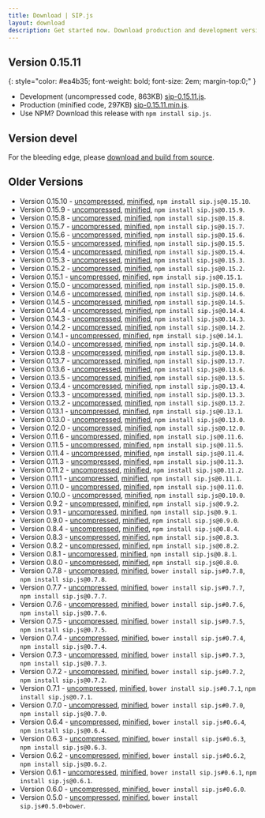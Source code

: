 ```yaml
---
title: Download | SIP.js
layout: download
description: Get started now. Download production and development versions of the SIP.js library.
---
```


## Version 0.15.11
{: style="color: #ea4b35; font-weight: bold; font-size: 2em; margin-top:0;" }

* Development (uncompressed code, 863KB) <a href="/download/sip-0.15.11.js" download="sip-0.15.11.js">sip-0.15.11.js</a>.
* Production (minified code, 297KB) <a href="/download/sip-0.15.11.min.js" download="sip-0.15.11.min.js">sip-0.15.11.min.js</a>.
* Use NPM? Download this release with `npm install sip.js`.

## Version devel

For the bleeding edge, please [download and build from source](//github.com/onsip/SIP.js).

## Older Versions
* Version 0.15.10 - <a href="/download/sip-0.15.10.js" download="sip-0.15.10.js">uncompressed</a>, <a href="/download/sip-0.15.10.min.js" download="sip-0.15.10.min.js">minified</a>, `npm install sip.js@0.15.10`.
* Version 0.15.9 - <a href="/download/sip-0.15.9.js" download="sip-0.15.9.js">uncompressed</a>, <a href="/download/sip-0.15.9.min.js" download="sip-0.15.9.min.js">minified</a>, `npm install sip.js@0.15.9`.
* Version 0.15.8 - <a href="/download/sip-0.15.8.js" download="sip-0.15.8.js">uncompressed</a>, <a href="/download/sip-0.15.8.min.js" download="sip-0.15.8.min.js">minified</a>, `npm install sip.js@0.15.8`.
* Version 0.15.7 - <a href="/download/sip-0.15.7.js" download="sip-0.15.7.js">uncompressed</a>, <a href="/download/sip-0.15.7.min.js" download="sip-0.15.7.min.js">minified</a>, `npm install sip.js@0.15.7`.
* Version 0.15.6 - <a href="/download/sip-0.15.6.js" download="sip-0.15.6.js">uncompressed</a>, <a href="/download/sip-0.15.6.min.js" download="sip-0.15.6.min.js">minified</a>, `npm install sip.js@0.15.6`.
* Version 0.15.5 - <a href="/download/sip-0.15.5.js" download="sip-0.15.5.js">uncompressed</a>, <a href="/download/sip-0.15.5.min.js" download="sip-0.15.5.min.js">minified</a>, `npm install sip.js@0.15.5`.
* Version 0.15.4 - <a href="/download/sip-0.15.4.js" download="sip-0.15.4.js">uncompressed</a>, <a href="/download/sip-0.15.4.min.js" download="sip-0.15.4.min.js">minified</a>, `npm install sip.js@0.15.4`.
* Version 0.15.3 - <a href="/download/sip-0.15.3.js" download="sip-0.15.3.js">uncompressed</a>, <a href="/download/sip-0.15.3.min.js" download="sip-0.15.3.min.js">minified</a>, `npm install sip.js@0.15.3`.
* Version 0.15.2 - <a href="/download/sip-0.15.2.js" download="sip-0.15.2.js">uncompressed</a>, <a href="/download/sip-0.15.2.min.js" download="sip-0.15.2.min.js">minified</a>, `npm install sip.js@0.15.2`.
* Version 0.15.1 - <a href="/download/sip-0.15.1.js" download="sip-0.15.1.js">uncompressed</a>, <a href="/download/sip-0.15.1.min.js" download="sip-0.15.1.min.js">minified</a>, `npm install sip.js@0.15.1`.
* Version 0.15.0 - <a href="/download/sip-0.15.0.js" download="sip-0.15.0.js">uncompressed</a>, <a href="/download/sip-0.15.0.min.js" download="sip-0.15.0.min.js">minified</a>, `npm install sip.js@0.15.0`.
* Version 0.14.6 - <a href="/download/sip-0.14.6.js" download="sip-0.14.6.js">uncompressed</a>, <a href="/download/sip-0.14.6.min.js" download="sip-0.14.6.min.js">minified</a>, `npm install sip.js@0.14.6`.
* Version 0.14.5 - <a href="/download/sip-0.14.5.js" download="sip-0.14.5.js">uncompressed</a>, <a href="/download/sip-0.14.5.min.js" download="sip-0.14.5.min.js">minified</a>, `npm install sip.js@0.14.5`.
* Version 0.14.4 - <a href="/download/sip-0.14.4.js" download="sip-0.14.4.js">uncompressed</a>, <a href="/download/sip-0.14.4.min.js" download="sip-0.14.4.min.js">minified</a>, `npm install sip.js@0.14.4`.
* Version 0.14.3 - <a href="/download/sip-0.14.3.js" download="sip-0.14.3.js">uncompressed</a>, <a href="/download/sip-0.14.3.min.js" download="sip-0.14.3.min.js">minified</a>, `npm install sip.js@0.14.3`.
* Version 0.14.2 - <a href="/download/sip-0.14.2.js" download="sip-0.14.2.js">uncompressed</a>, <a href="/download/sip-0.14.2.min.js" download="sip-0.14.2.min.js">minified</a>, `npm install sip.js@0.14.2`.
* Version 0.14.1 - <a href="/download/sip-0.14.1.js" download="sip-0.14.1.js">uncompressed</a>, <a href="/download/sip-0.14.1.min.js" download="sip-0.14.1.min.js">minified</a>, `npm install sip.js@0.14.1`.
* Version 0.14.0 - <a href="/download/sip-0.14.0.js" download="sip-0.14.0.js">uncompressed</a>, <a href="/download/sip-0.14.0.min.js" download="sip-0.14.0.min.js">minified</a>, `npm install sip.js@0.14.0`.
* Version 0.13.8 - <a href="/download/sip-0.13.8.js" download="sip-0.13.8.js">uncompressed</a>, <a href="/download/sip-0.13.8.min.js" download="sip-0.13.8.min.js">minified</a>, `npm install sip.js@0.13.8`.
* Version 0.13.7 - <a href="/download/sip-0.13.7.js" download="sip-0.13.7.js">uncompressed</a>, <a href="/download/sip-0.13.7.min.js" download="sip-0.13.7.min.js">minified</a>, `npm install sip.js@0.13.7`.
* Version 0.13.6 - <a href="/download/sip-0.13.6.js" download="sip-0.13.6.js">uncompressed</a>, <a href="/download/sip-0.13.6.min.js" download="sip-0.13.6.min.js">minified</a>, `npm install sip.js@0.13.6`.
* Version 0.13.5 - <a href="/download/sip-0.13.5.js" download="sip-0.13.5.js">uncompressed</a>, <a href="/download/sip-0.13.5.min.js" download="sip-0.13.5.min.js">minified</a>, `npm install sip.js@0.13.5`.
* Version 0.13.4 - <a href="/download/sip-0.13.4.js" download="sip-0.13.4.js">uncompressed</a>, <a href="/download/sip-0.13.4.min.js" download="sip-0.13.4.min.js">minified</a>, `npm install sip.js@0.13.4`.
* Version 0.13.3 - <a href="/download/sip-0.13.3.js" download="sip-0.13.3.js">uncompressed</a>, <a href="/download/sip-0.13.3.min.js" download="sip-0.13.3.min.js">minified</a>, `npm install sip.js@0.13.3`.
* Version 0.13.2 - <a href="/download/sip-0.13.2.js" download="sip-0.13.2.js">uncompressed</a>, <a href="/download/sip-0.13.2.min.js" download="sip-0.13.2.min.js">minified</a>, `npm install sip.js@0.13.2`.
* Version 0.13.1 - <a href="/download/sip-0.13.1.js" download="sip-0.13.1.js">uncompressed</a>, <a href="/download/sip-0.13.1.min.js" download="sip-0.13.1.min.js">minified</a>, `npm install sip.js@0.13.1`.
* Version 0.13.0 - <a href="/download/sip-0.13.0.js" download="sip-0.13.0.js">uncompressed</a>, <a href="/download/sip-0.13.0.min.js" download="sip-0.13.0.min.js">minified</a>, `npm install sip.js@0.13.0`.
* Version 0.12.0 - <a href="/download/sip-0.12.0.js" download="sip-0.12.0.js">uncompressed</a>, <a href="/download/sip-0.12.0.min.js" download="sip-0.12.0.min.js">minified</a>, `npm install sip.js@0.12.0`.
* Version 0.11.6 - <a href="/download/sip-0.11.6.js" download="sip-0.11.6.js">uncompressed</a>, <a href="/download/sip-0.11.6.min.js" download="sip-0.11.6.min.js">minified</a>, `npm install sip.js@0.11.6`.
* Version 0.11.5 - <a href="/download/sip-0.11.5.js" download="sip-0.11.5.js">uncompressed</a>, <a href="/download/sip-0.11.5.min.js" download="sip-0.11.5.min.js">minified</a>, `npm install sip.js@0.11.5`.
* Version 0.11.4 - <a href="/download/sip-0.11.4.js" download="sip-0.11.4.js">uncompressed</a>, <a href="/download/sip-0.11.4.min.js" download="sip-0.11.4.min.js">minified</a>, `npm install sip.js@0.11.4`.
* Version 0.11.3 - <a href="/download/sip-0.11.3.js" download="sip-0.11.3.js">uncompressed</a>, <a href="/download/sip-0.11.3.min.js" download="sip-0.11.3.min.js">minified</a>, `npm install sip.js@0.11.3`.
* Version 0.11.2 - <a href="/download/sip-0.11.2.js" download="sip-0.11.2.js">uncompressed</a>, <a href="/download/sip-0.11.2.min.js" download="sip-0.11.2.min.js">minified</a>, `npm install sip.js@0.11.2`.
* Version 0.11.1 - <a href="/download/sip-0.11.1.js" download="sip-0.11.1.js">uncompressed</a>, <a href="/download/sip-0.11.1.min.js" download="sip-0.11.1.min.js">minified</a>, `npm install sip.js@0.11.1`.
* Version 0.11.0 - <a href="/download/sip-0.11.0.js" download="sip-0.11.0.js">uncompressed</a>, <a href="/download/sip-0.11.0.min.js" download="sip-0.11.0.min.js">minified</a>, `npm install sip.js@0.11.0`.
* Version 0.10.0 - <a href="/download/sip-0.10.0.js" download="sip-0.10.0.js">uncompressed</a>, <a href="/download/sip-0.10.0.min.js" download="sip-0.10.0.min.js">minified</a>, `npm install sip.js@0.10.0`.
* Version 0.9.2 - <a href="/download/sip-0.9.2.js" download="sip-0.9.2.js">uncompressed</a>, <a href="/download/sip-0.9.2.min.js" download="sip-0.9.2.min.js">minified</a>, `npm install sip.js@0.9.2`.
* Version 0.9.1 - <a href="/download/sip-0.9.1.js" download="sip-0.9.1.js">uncompressed</a>, <a href="/download/sip-0.9.1.min.js" download="sip-0.9.1.min.js">minified</a>, `npm install sip.js@0.9.1`.
* Version 0.9.0 - <a href="/download/sip-0.9.0.js" download="sip-0.9.0.js">uncompressed</a>, <a href="/download/sip-0.9.0.min.js" download="sip-0.9.0.min.js">minified</a>, `npm install sip.js@0.9.0`.
* Version 0.8.4 - <a href="/download/sip-0.8.4.js" download="sip-0.8.4.js">uncompressed</a>, <a href="/download/sip-0.8.4.min.js" download="sip-0.8.4.min.js">minified</a>, `npm install sip.js@0.8.4`.
* Version 0.8.3 - <a href="/download/sip-0.8.3.js" download="sip-0.8.3.js">uncompressed</a>, <a href="/download/sip-0.8.3.min.js" download="sip-0.8.3.min.js">minified</a>, `npm install sip.js@0.8.3`.
* Version 0.8.2 - <a href="/download/sip-0.8.2.js" download="sip-0.8.2.js">uncompressed</a>, <a href="/download/sip-0.8.2.min.js" download="sip-0.8.2.min.js">minified</a>, `npm install sip.js@0.8.2`.
* Version 0.8.1 - <a href="/download/sip-0.8.1.js" download="sip-0.8.1.js">uncompressed</a>, <a href="/download/sip-0.8.1.min.js" download="sip-0.8.1.min.js">minified</a>, `npm install sip.js@0.8.1`.
* Version 0.8.0 - <a href="/download/sip-0.8.0.js" download="sip-0.8.0.js">uncompressed</a>, <a href="/download/sip-0.8.0.min.js" download="sip-0.8.0.min.js">minified</a>, `npm install sip.js@0.8.0`.
* Version 0.7.8 - <a href="/download/sip-0.7.8.js" download="sip-0.7.8.js">uncompressed</a>, <a href="/download/sip-0.7.8.min.js" download="sip-0.7.8.min.js">minified</a>, `bower install sip.js#0.7.8`, `npm install sip.js@0.7.8`.
* Version 0.7.7 - <a href="/download/sip-0.7.7.js" download="sip-0.7.7.js">uncompressed</a>, <a href="/download/sip-0.7.7.min.js" download="sip-0.7.7.min.js">minified</a>, `bower install sip.js#0.7.7`, `npm install sip.js@0.7.7`.
* Version 0.7.6 - <a href="/download/sip-0.7.6.js" download="sip-0.7.6.js">uncompressed</a>, <a href="/download/sip-0.7.6.min.js" download="sip-0.7.6.min.js">minified</a>, `bower install sip.js#0.7.6`, `npm install sip.js@0.7.6`.
* Version 0.7.5 - <a href="/download/sip-0.7.5.js" download="sip-0.7.5.js">uncompressed</a>, <a href="/download/sip-0.7.5.min.js" download="sip-0.7.5.min.js">minified</a>, `bower install sip.js#0.7.5`, `npm install sip.js@0.7.5`.
* Version 0.7.4 - <a href="/download/sip-0.7.4.js" download="sip-0.7.4.js">uncompressed</a>, <a href="/download/sip-0.7.4.min.js" download="sip-0.7.4.min.js">minified</a>, `bower install sip.js#0.7.4`, `npm install sip.js@0.7.4`.
* Version 0.7.3 - <a href="/download/sip-0.7.3.js" download="sip-0.7.3.js">uncompressed</a>, <a href="/download/sip-0.7.3.min.js" download="sip-0.7.3.min.js">minified</a>, `bower install sip.js#0.7.3`, `npm install sip.js@0.7.3`.
* Version 0.7.2 - <a href="/download/sip-0.7.2.js" download="sip-0.7.2.js">uncompressed</a>, <a href="/download/sip-0.7.2.min.js" download="sip-0.7.2.min.js">minified</a>, `bower install sip.js#0.7.2`, `npm install sip.js@0.7.2`.
* Version 0.7.1 - <a href="/download/sip-0.7.1.js" download="sip-0.7.1.js">uncompressed</a>, <a href="/download/sip-0.7.1.min.js" download="sip-0.7.1.min.js">minified</a>, `bower install sip.js#0.7.1`, `npm install sip.js@0.7.1`.
* Version 0.7.0 - <a href="/download/sip-0.7.0.js" download="sip-0.7.0.js">uncompressed</a>, <a href="/download/sip-0.7.0.min.js" download="sip-0.7.0.min.js">minified</a>, `bower install sip.js#0.7.0`, `npm install sip.js@0.7.0`.
* Version 0.6.4 - <a href="/download/sip-0.6.4.js" download="sip-0.6.4.js">uncompressed</a>, <a href="/download/sip-0.6.4.min.js" download="sip-0.6.4.min.js">minified</a>, `bower install sip.js#0.6.4`, `npm install sip.js@0.6.4`.
* Version 0.6.3 - <a href="/download/sip-0.6.3.js" download="sip-0.6.3.js">uncompressed</a>, <a href="/download/sip-0.6.3.min.js" download="sip-0.6.3.min.js">minified</a>, `bower install sip.js#0.6.3`, `npm install sip.js@0.6.3`.
* Version 0.6.2 - <a href="/download/sip-0.6.2.js" download="sip-0.6.2.js">uncompressed</a>, <a href="/download/sip-0.6.2.min.js" download="sip-0.6.2.min.js">minified</a>, `bower install sip.js#0.6.2`, `npm install sip.js@0.6.2`.
* Version 0.6.1 - <a href="/download/sip-0.6.1.js" download="sip-0.6.1.js">uncompressed</a>, <a href="/download/sip-0.6.1.min.js" download="sip-0.6.1.min.js">minified</a>, `bower install sip.js#0.6.1`, `npm install sip.js@0.6.1`.
* Version 0.6.0 - <a href="/download/sip-0.6.0.js" download="sip-0.6.0.js">uncompressed</a>, <a href="/download/sip-0.6.0.min.js" download="sip-0.6.0.min.js">minified</a>, `bower install sip.js#0.6.0`.
* Version 0.5.0 - <a href="/download/sip-0.5.0.js" download="sip-0.5.0.js">uncompressed</a>, <a href="/download/sip-0.5.0.min.js" download="sip-0.5.0.min.js">minified</a>, `bower install sip.js#0.5.0+bower`.

